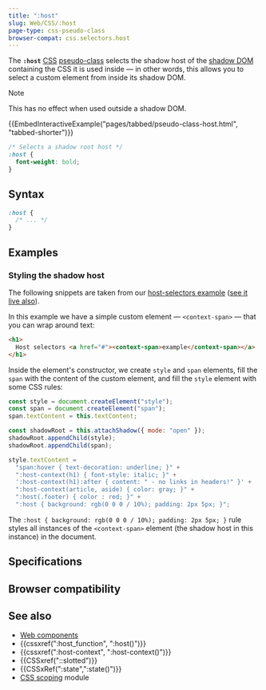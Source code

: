 ```yaml
---
title: ":host"
slug: Web/CSS/:host
page-type: css-pseudo-class
browser-compat: css.selectors.host
---
```




The **`:host`** [CSS](/Web/CSS) [pseudo-class](/Web/CSS/Pseudo-classes) selects the shadow host of the [shadow DOM](/Web/API/Web_components/Using_shadow_DOM) containing the CSS it is used inside — in other words, this allows you to select a custom element from inside its shadow DOM.

> [!NOTE]
> This has no effect when used outside a shadow DOM.

{{EmbedInteractiveExample("pages/tabbed/pseudo-class-host.html", "tabbed-shorter")}}

```css
/* Selects a shadow root host */
:host {
  font-weight: bold;
}
```

## Syntax

```css
:host {
  /* ... */
}
```

## Examples

### Styling the shadow host

The following snippets are taken from our [host-selectors example](https://github.com/mdn/web-components-examples/tree/main/host-selectors) ([see it live also](https://mdn.github.io/web-components-examples/host-selectors/)).

In this example we have a simple custom element — `<context-span>` — that you can wrap around text:

```html
<h1>
  Host selectors <a href="#"><context-span>example</context-span></a>
</h1>
```

Inside the element's constructor, we create `style` and `span` elements, fill the `span` with the content of the custom element, and fill the `style` element with some CSS rules:

```js
const style = document.createElement("style");
const span = document.createElement("span");
span.textContent = this.textContent;

const shadowRoot = this.attachShadow({ mode: "open" });
shadowRoot.appendChild(style);
shadowRoot.appendChild(span);

style.textContent =
  "span:hover { text-decoration: underline; }" +
  ":host-context(h1) { font-style: italic; }" +
  ':host-context(h1):after { content: " - no links in headers!" }' +
  ":host-context(article, aside) { color: gray; }" +
  ":host(.footer) { color : red; }" +
  ":host { background: rgb(0 0 0 / 10%); padding: 2px 5px; }";
```

The `:host { background: rgb(0 0 0 / 10%); padding: 2px 5px; }` rule styles all instances of the `<context-span>` element (the shadow host in this instance) in the document.

## Specifications



## Browser compatibility



## See also

- [Web components](/Web/API/Web_components)
- {{cssxref(":host_function", ":host()")}}
- {{cssxref(":host-context", ":host-context()")}}
- {{CSSxref("::slotted")}}
- {{CSSxRef(":state",":state()")}}
- [CSS scoping](/Web/CSS/CSS_scoping) module
